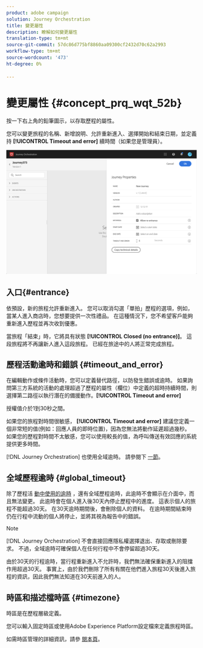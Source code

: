 ```yaml
---
product: adobe campaign
solution: Journey Orchestration
title: 變更屬性
description: 瞭解如何變更屬性
translation-type: tm+mt
source-git-commit: 57dc86d775bf8860aa09300cf2432d70c62a2993
workflow-type: tm+mt
source-wordcount: '473'
ht-degree: 0%

---
```




# 變更屬性 {#concept_prq_wqt_52b}

按一下右上角的鉛筆圖示，以存取歷程的屬性。

您可以變更旅程的名稱、新增說明、允許重新進入、選擇開始和結束日期，並定義持 **[!UICONTROL Timeout and error]** 續時間（如果您是管理員）。

![](../assets/journey32.png)

## 入口{#entrance}

依預設，新的旅程允許重新進入。 您可以取消勾選「單拍」歷程的選項，例如，當某人進入商店時，您想要提供一次性禮品。 在這種情況下，您不希望客戶能夠重新進入歷程並再次收到優惠。

當旅程「結束」時，它將具有狀態 **[!UICONTROL Closed (no entrance)]**。 這段旅程將不再讓新人進入這段旅程。 已經在旅途中的人將正常完成旅程。

## 歷程活動逾時和錯誤 {#timeout_and_error}

在編輯動作或條件活動時，您可以定義替代路徑，以防發生錯誤或逾時。 如果詢問第三方系統的活動的處理超過了歷程的屬性（欄位）中定義的超時持續時間，則選擇第二路徑以執行潛在的備援動作。**[!UICONTROL Timeout and  error]**

授權值介於1到30秒之間。

如果您的旅程對時間很敏感， **[!UICONTROL Timeout and error]** 建議您定義一個非常短的值(例如：回應人員的即時位置)，因為您無法將動作延遲超過幾秒。 如果您的歷程對時間不太敏感，您可以使用較長的值，為呼叫傳送有效回應的系統提供更多時間。

[!DNL Journey Orchestration] 也使用全域逾時。 請參閱下 [一節](#global_timeout)。

## 全域歷程逾時 {#global_timeout}

除了歷程活 [動中使用的逾時](#timeout_and_error) ，還有全域歷程逾時，此逾時不會顯示在介面中，而且無法變更。 此逾時會在個人進入後30天內停止歷程中的進度。 這表示個人的旅程不能超過30天。 在30天逾時期間後，會刪除個人的資料。 在逾時期間結束時仍在行程中流動的個人將停止，並將其視為報告中的錯誤。

>[!NOTE]
>
>[!DNL Journey Orchestration] 不會直接回應隱私權選擇退出、存取或刪除要求。 不過，全域逾時可確保個人在任何行程中不會停留超過30天。

由於30天的行程逾時，當行程重新進入不允許時，我們無法確保重新進入的阻擋作用超過30天。 事實上，由於我們刪除了所有有關在他們進入旅程30天後進入旅程的資訊，因此我們無法知道在30天前進入的人。

## 時區和描述檔時區 {#timezone}

時區是在歷程層級定義。

您可以輸入固定時區或使用Adobe Experience Platform設定檔來定義旅程時區。

如需時區管理的詳細資訊，請參 [閱本頁](../building-journeys/timezone-management.md)。

